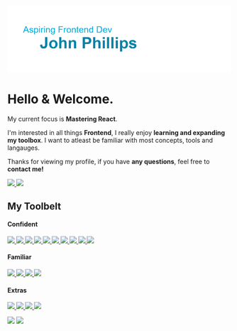 <img src="./assets/banner.png">

# Hello & Welcome.
My current focus is **Mastering React**.

I'm interested in all things **Frontend**, I really enjoy **learning and expanding my toolbox**. I want to atleast be familiar with most concepts, tools and langauges.

Thanks for viewing my profile, if you have **any questions**, feel free to **contact me!**
<p align = "left">
  <a href="https://mail.google.com/mail/?extsrc=mailto&url=mailto%3A%3Fto%3Dcoldlombax@gmail.com" target="blank"> 
    <img src="https://img.shields.io/badge/Framework-gmail-EA4335?label=&style=for-the-badge&logo=gmail&logoColor=white">
  </a>
  
  <a href="https://www.linkedin.com/in/john-phillips-8895a020b/." target="_blank"> 
    <img src="https://img.shields.io/badge/Framework-linkedin-0A66C2?label=&style=for-the-badge&logo=linkedin&logoColor="white">
  </a>
</p>


## My Toolbelt    
#### Confident
<p align = "left">
   <a href="https://developer.mozilla.org/en-US/docs/Glossary/HTML5" target="blank"> 
    <img src="https://img.shields.io/badge/html5-333?label=&style=for-the-badge&logo=html5">
  </a>
  <a href="https://developer.mozilla.org/en-US/docs/Web/CSS" target="blank"> 
    <img src="https://img.shields.io/badge/css3-333?label=&style=for-the-badge&logo=css3">
  </a>
  <a href="https://www.javascript.com/" target="blank"> 
    <img src="https://img.shields.io/badge/javascript-333?label=&style=for-the-badge&logo=javascript">
  </a>
  <a href="https://www.typescriptlang.org/" target="blank"> 
    <img src="https://img.shields.io/badge/typescript-333?label=&style=for-the-badge&logo=typescript">
  </a>
  <a href="https://reactjs.org/" target="blank"> 
    <img src="https://img.shields.io/badge/react-333?label=&style=for-the-badge&logo=react">
  </a>
  <a href="https://www.json.org/json-en.html" target="blank"> 
    <img src="https://img.shields.io/badge/json-333?label=&style=for-the-badge&logo=json">
  </a>
  <a href="https://www.npmjs.com/" target="blank"> 
    <img src="https://img.shields.io/badge/npm-333?label=&style=for-the-badge&logo=npm">
  </a>
  <a href="https://git-scm.com/" target="blank"> 
    <img src="https://img.shields.io/badge/git-333?label=&style=for-the-badge&logo=git">
  </a>
  <a href="https://tailwindcss.com/" target="blank"> 
    <img src="https://img.shields.io/badge/tailwind-333?label=&style=for-the-badge&logo=tailwindcss">
  </a>
  <a href="https://sass-lang.com/" target="blank"> 
    <img src="https://img.shields.io/badge/sass-333?label=&style=for-the-badge&logo=sass">
  </a>
</p>
                                                                                                 
#### Familiar
<p align = "left">
   <a href="https://docs.microsoft.com/en-us/dotnet/csharp/" target="blank"> 
    <img src="https://img.shields.io/badge/csharp-333?label=&style=for-the-badge&logo=csharp">
  </a>
  <a href="https://www.php.net/" target="blank"> 
    <img src="https://img.shields.io/badge/php-333?label=&style=for-the-badge&logo=php">
  </a>
  <a href="https://angular.io/" target="blank"> 
    <img src="https://img.shields.io/badge/angular-333?label=&style=for-the-badge&logo=angular">
  </a>
  <a href="https://angular.io/" target="blank"> 
    <img src="https://img.shields.io/badge/webpack-333?label=&style=for-the-badge&logo=webpack">
  </a>
</p>
                                                                                                         
#### Extras
<p align = "left">
   <a href="https://webpack.js.org/" target="blank"> 
    <img src="https://img.shields.io/badge/Framework-visual studio code-333?label=&style=for-the-badge&logo=visualstudiocode">
  </a>
  <a href="https://unity.com/" target="blank"> 
    <img src="https://img.shields.io/badge/unity-333?label=&style=for-the-badge&logo=unity">
  </a>
  <a href="https://www.adobe.com/uk/products/photoshop.html" target="blank"> 
    <img src="https://img.shields.io/badge/photoshop-333?label=&style=for-the-badge&logo=adobephotoshop">
  </a>
  <a href="https://www.figma.com/files/recent?fuid=938221243420755238" target="blank"> 
    <img src="https://img.shields.io/badge/figma-333?label=&style=for-the-badge&logo=figma">
  </a>
</p>
                                                                                                        
<!--START_SECTION:waka-->

<!--END_SECTION:waka-->
                                                                                                                               
<p align = "left">
  <img src = "http://github-readme-streak-stats.herokuapp.com?user=coldlombax&ring=00ACDD&fire=0083A9&sideLabels=00ACDD&currStreakLabel=0083A9" width=400>
  <img src = "https://github-readme-stats.vercel.app/api?username=coldlombax&title_color=00ACDDFF&show_icons=true&icon_color=0083A9" width=400>
</p>
